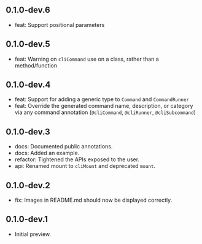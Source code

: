 ## 0.1.0-dev.6

- feat: Support positional parameters

## 0.1.0-dev.5

- feat: Warning on `cliCommand` use on a class, rather than a method/function

## 0.1.0-dev.4

- feat: Support for adding a generic type to `Command` and `CommandRunner`
- feat: Override the generated command name, description, or category via any command annotation (`@cliCommand`, `@cliRunner`, `@cliSubcommand`)

## 0.1.0-dev.3

- docs: Documented public annotations.
- docs: Added an example.
- refactor: Tightened the APIs exposed to the user.
- api: Renamed mount to `cliMount` and deprecated `mount`.

## 0.1.0-dev.2

- fix: Images in README.md should now be displayed correctly.

## 0.1.0-dev.1

- Initial preview.
